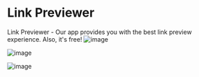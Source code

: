 # Link Previewer
 Link Previewer - Our app provides you with the best link preview experience. Also, it's free!
![image](https://user-images.githubusercontent.com/61316762/189544234-530c1054-0b13-4c0e-b388-5e2010e287bb.png)

![image](https://user-images.githubusercontent.com/61316762/189544244-775ee946-da6d-4f0c-8db6-253bef5244fd.png)

![image](https://user-images.githubusercontent.com/61316762/189544251-b45ff280-b54b-4dee-8dd2-6a3962c38300.png)
